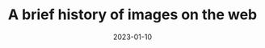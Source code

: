 ---
title: 'A brief history of images on the web'
authors:
  - matmarquis
description: To do
date: 2023-01-10
tags:
  - images
---